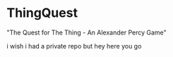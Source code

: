 # ThingQuest
 "The Quest for The Thing - An Alexander Percy Game"
 
 i wish i had a private repo but hey here you go
